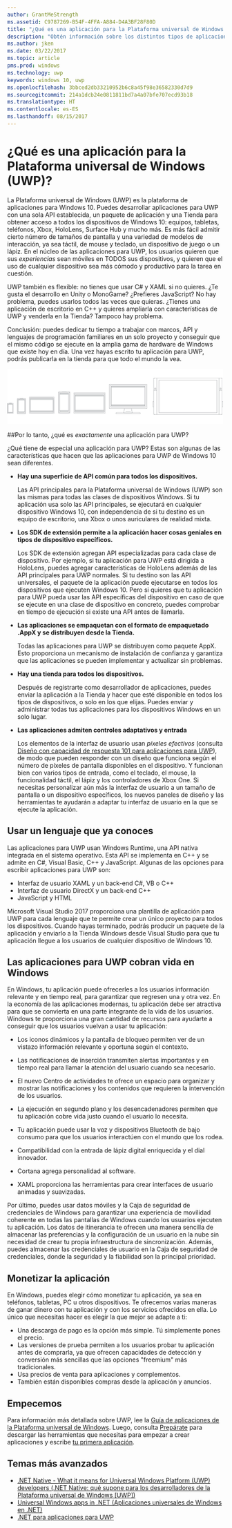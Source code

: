 ```yaml
---
author: GrantMeStrength
ms.assetid: C9787269-B54F-4FFA-A884-D4A3BF28F80D
title: "¿Qué es una aplicación para la Plataforma universal de Windows (UWP)?"
description: "Obtén información sobre los distintos tipos de aplicaciones universales de Windows: aplicaciones de la Tienda Windows, aplicaciones de la Tienda de Windows Phone y aplicaciones de Windows Runtime."
ms.author: jken
ms.date: 03/22/2017
ms.topic: article
pms.prod: windows
ms.technology: uwp
keywords: windows 10, uwp
ms.openlocfilehash: 3bbced2db33210952b6c8a45f98e36582330d7d9
ms.sourcegitcommit: 214a1dcb24e0811811bd7a4a07bfe707ecd93b18
ms.translationtype: HT
ms.contentlocale: es-ES
ms.lasthandoff: 08/15/2017
---
```

# <a name="whats-a-universal-windows-platform-uwp-app"></a>¿Qué es una aplicación para la Plataforma universal de Windows (UWP)?

La Plataforma universal de Windows (UWP) es la plataforma de aplicaciones para Windows 10. Puedes desarrollar aplicaciones para UWP con una sola API establecida, un paquete de aplicación y una Tienda para obtener acceso a todos los dispositivos de Windows 10: equipos, tabletas, teléfonos, Xbox, HoloLens, Surface Hub y mucho más. Es más fácil admitir cierto número de tamaños de pantalla y una variedad de modelos de interacción, ya sea táctil, de mouse y teclado, un dispositivo de juego o un lápiz. En el núcleo de las aplicaciones para UWP, los usuarios quieren que sus *experiencias* sean móviles en TODOS sus dispositivos, y quieren que el uso de cualquier dispositivo sea más cómodo y productivo para la tarea en cuestión.

UWP también es flexible: no tienes que usar C# y XAML si no quieres. ¿Te gusta el desarrollo en Unity o MonoGame? ¿Prefieres JavaScript? No hay problema, puedes usarlos todos las veces que quieras. ¿Tienes una aplicación de escritorio en C++ y quieres ampliarla con características de UWP y venderla en la Tienda? Tampoco hay problema. 

Conclusión: puedes dedicar tu tiempo a trabajar con marcos, API y lenguajes de programación familiares en un solo proyecto y conseguir que el mismo código se ejecute en la amplia gama de hardware de Windows que existe hoy en día. Una vez hayas escrito tu aplicación para UWP, podrás publicarla en la tienda para que todo el mundo la vea.

![Dispositivos de Windows](images/1894834-hig-device-primer-01-500.png)
 
##<a name="so-what-exactly-is-a-uwp-app"></a>Por lo tanto, ¿qué es *exactamente* una aplicación para UWP?

¿Qué tiene de especial una aplicación para UWP? Estas son algunas de las características que hacen que las aplicaciones para UWP de Windows 10 sean diferentes.

-   **Hay una superficie de API común para todos los dispositivos.**

    Las API principales para la Plataforma universal de Windows (UWP) son las mismas para todas las clases de dispositivos Windows. Si tu aplicación usa solo las API principales, se ejecutará en cualquier dispositivo Windows 10, con independencia de si tu destino es un equipo de escritorio, una Xbox o unos auriculares de realidad mixta.

-   **Los SDK de extensión permite a la aplicación hacer cosas geniales en tipos de dispositivo específicos.**

    Los SDK de extensión agregan API especializadas para cada clase de dispositivo. Por ejemplo, si tu aplicación para UWP está dirigida a HoloLens, puedes agregar características de HoloLens además de las API principales para UWP normales.
    Si tu destino son las API universales, el paquete de la aplicación puede ejecutarse en todos los dispositivos que ejecuten Windows 10. Pero si quieres que tu aplicación para UWP pueda usar las API específicas del dispositivo en caso de que se ejecute en una clase de dispositivo en concreto, puedes comprobar en tiempo de ejecución si existe una API antes de llamarla. 

-   **Las aplicaciones se empaquetan con el formato de empaquetado .AppX y se distribuyen desde la Tienda.**

    Todas las aplicaciones para UWP se distribuyen como paquete AppX. Esto proporciona un mecanismo de instalación de confianza y garantiza que las aplicaciones se pueden implementar y actualizar sin problemas.

-   **Hay una tienda para todos los dispositivos.**

    Después de registrarte como desarrollador de aplicaciones, puedes enviar la aplicación a la Tienda y hacer que esté disponible en todos los tipos de dispositivos, o solo en los que elijas. Puedes enviar y administrar todas tus aplicaciones para los dispositivos Windows en un solo lugar.

-   **Las aplicaciones admiten controles adaptativos y entrada**

    Los elementos de la interfaz de usuario usan *píxeles efectivos* (consulta [Diseño con capacidad de respuesta 101 para aplicaciones para UWP](https://msdn.microsoft.com/library/windows/apps/Dn958435)), de modo que pueden responder con un diseño que funciona según el número de píxeles de pantalla disponibles en el dispositivo. Y funcionan bien con varios tipos de entrada, como el teclado, el mouse, la funcionalidad táctil, el lápiz y los controladores de Xbox One. Si necesitas personalizar aún más la interfaz de usuario a un tamaño de pantalla o un dispositivo específicos, los nuevos paneles de diseño y las herramientas te ayudarán a adaptar tu interfaz de usuario en la que se ejecute la aplicación.



## <a name="use-a-language-you-already-know"></a>Usar un lenguaje que ya conoces


Las aplicaciones para UWP usan Windows Runtime, una API nativa integrada en el sistema operativo. Esta API se implementa en C++ y se admite en C#, Visual Basic, C++ y JavaScript. Algunas de las opciones para escribir aplicaciones para UWP son:
-   Interfaz de usuario XAML y un back-end C#, VB o C++
-   Interfaz de usuario DirectX y un back-end C++
-   JavaScript y HTML

Microsoft Visual Studio 2017 proporciona una plantilla de aplicación para UWP para cada lenguaje que te permite crear un único proyecto para todos los dispositivos. Cuando hayas terminado, podrás producir un paquete de la aplicación y enviarlo a la Tienda Windows desde Visual Studio para que tu aplicación llegue a los usuarios de cualquier dispositivo de Windows 10.

## <a name="uwp-apps-come-to-life-on-windows"></a>Las aplicaciones para UWP cobran vida en Windows


En Windows, tu aplicación puede ofrecerles a los usuarios información relevante y en tiempo real, para garantizar que regresen una y otra vez. En la economía de las aplicaciones modernas, tu aplicación debe ser atractiva para que se convierta en una parte integrante de la vida de los usuarios. Windows te proporciona una gran cantidad de recursos para ayudarte a conseguir que los usuarios vuelvan a usar tu aplicación:

-   Los iconos dinámicos y la pantalla de bloqueo permiten ver de un vistazo información relevante y oportuna según el contexto.

-   Las notificaciones de inserción transmiten alertas importantes y en tiempo real para llamar la atención del usuario cuando sea necesario.

-   El nuevo Centro de actividades te ofrece un espacio para organizar y mostrar las notificaciones y los contenidos que requieren la intervención de los usuarios.

-   La ejecución en segundo plano y los desencadenadores permiten que tu aplicación cobre vida justo cuando el usuario lo necesita.

-   Tu aplicación puede usar la voz y dispositivos Bluetooth de bajo consumo para que los usuarios interactúen con el mundo que los rodea.

-   Compatibilidad con la entrada de lápiz digital enriquecida y el dial innovador.

-   Cortana agrega personalidad al software.

-   XAML proporciona las herramientas para crear interfaces de usuario animadas y suavizadas.

Por último, puedes usar datos móviles y la Caja de seguridad de credenciales de Windows para garantizar una experiencia de movilidad coherente en todas las pantallas de Windows cuando los usuarios ejecuten tu aplicación. Los datos de itinerancia te ofrecen una manera sencilla de almacenar las preferencias y la configuración de un usuario en la nube sin necesidad de crear tu propia infraestructura de sincronización. Además, puedes almacenar las credenciales de usuario en la Caja de seguridad de credenciales, donde la seguridad y la fiabilidad son la principal prioridad.

##  <a name="monetize-your-app"></a>Monetizar la aplicación


En Windows, puedes elegir cómo monetizar tu aplicación, ya sea en teléfonos, tabletas, PC u otros dispositivos. Te ofrecemos varias maneras de ganar dinero con tu aplicación y con los servicios ofrecidos en ella. Lo único que necesitas hacer es elegir la que mejor se adapte a ti:

-   Una descarga de pago es la opción más simple. Tú simplemente pones el precio.
-   Las versiones de prueba permiten a los usuarios probar tu aplicación antes de comprarla, ya que ofrecen capacidades de detección y conversión más sencillas que las opciones "freemium" más tradicionales.
-   Usa precios de venta para aplicaciones y complementos.
-   También están disponibles compras desde la aplicación y anuncios.

## <a name="lets-get-started"></a>Empecemos


Para información más detallada sobre UWP, lee la [Guía de aplicaciones de la Plataforma universal de Windows](universal-application-platform-guide.md). Luego, consulta [Prepárate](get-set-up.md) para descargar las herramientas que necesitas para empezar a crear aplicaciones y escribe [tu primera aplicación](your-first-app.md).


## <a name="more-advanced-topics"></a>Temas más avanzados

* [.NET Native - What it means for Universal Windows Platform (UWP) developers (.NET Native: qué supone para los desarrolladores de la Plataforma universal de Windows [UWP])](https://blogs.windows.com/buildingapps/2015/08/20/net-native-what-it-means-for-universal-windows-platform-uwp-developers/#TYsD3tJuBJpK3Hc7.97)
* [Universal Windows apps in .NET (Aplicaciones universales de Windows en .NET)](https://blogs.msdn.microsoft.com/dotnet/2015/07/30/universal-windows-apps-in-net)
* [.NET para aplicaciones para UWP](https://msdn.microsoft.com/library/mt185501.aspx)
